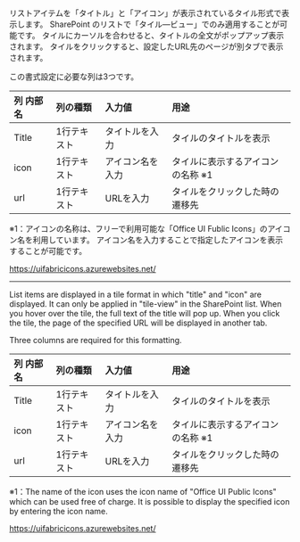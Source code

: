 リストアイテムを「タイトル」と「アイコン」が表示されているタイル形式で表示します。
SharePoint のリストで「タイル―ビュー」でのみ適用することが可能です。
タイルにカーソルを合わせると、タイトルの全文がポップアップ表示されます。
タイルをクリックすると、設定したURL先のページが別タブで表示されます。

この書式設定に必要な列は3つです。

|列 内部名|列の種類|入力値|用途|
|:-----------------|:------------------|:------------------|:------------------|
|Title|1行テキスト|タイトルを入力|タイルのタイトルを表示|
|icon|1行テキスト|アイコン名を入力|タイルに表示するアイコンの名称 ※1|
|url|1行テキスト|URLを入力|タイルをクリックした時の遷移先|

※1：アイコンの名称は、フリーで利用可能な「Office UI Fublic Icons」のアイコン名を利用しています。
アイコン名を入力することで指定したアイコンを表示することが可能です。

https://uifabricicons.azurewebsites.net/

-----------------------------------------------------------------------

List items are displayed in a tile format in which "title" and "icon" are displayed.
It can only be applied in "tile-view" in the SharePoint list.
When you hover over the tile, the full text of the title will pop up.
When you click the tile, the page of the specified URL will be displayed in another tab.

Three columns are required for this formatting.

|列 内部名|列の種類|入力値|用途|
|:-----------------|:------------------|:------------------|:------------------|
|Title|1行テキスト|タイトルを入力|タイルのタイトルを表示|
|icon|1行テキスト|アイコン名を入力|タイルに表示するアイコンの名称 ※1|
|url|1行テキスト|URLを入力|タイルをクリックした時の遷移先|

※1：The name of the icon uses the icon name of "Office UI Public Icons" which can be used free of charge.
It is possible to display the specified icon by entering the icon name.

https://uifabricicons.azurewebsites.net/

